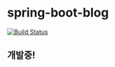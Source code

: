# spring-boot-blog

[![Build Status](https://semaphoreci.com/api/v1/wonwoo/spring-boot-blog/branches/master/badge.svg)](https://semaphoreci.com/wonwoo/spring-boot-blog)

## 개발중!

